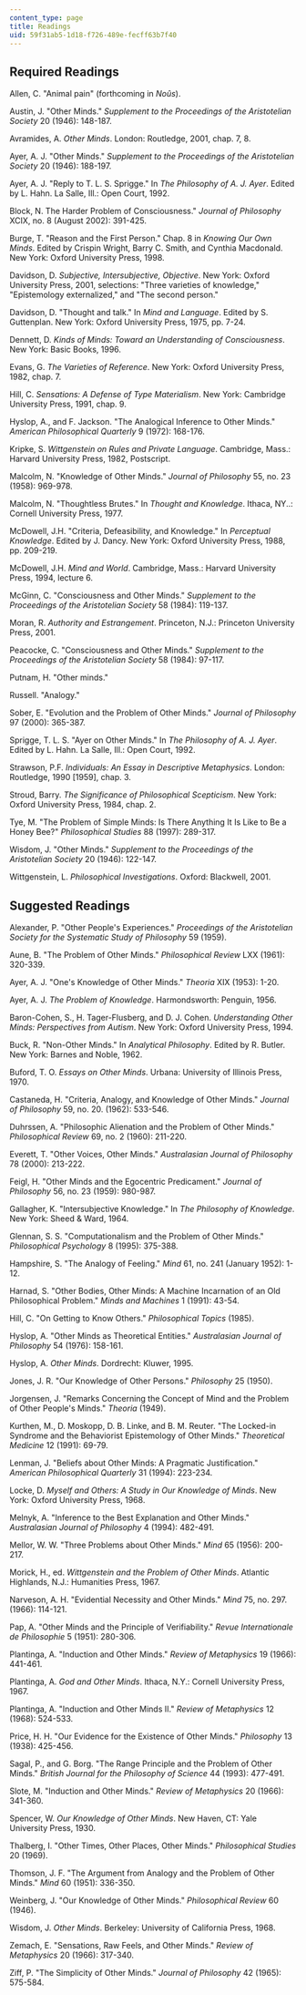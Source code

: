 ```yaml
---
content_type: page
title: Readings
uid: 59f31ab5-1d18-f726-489e-fecff63b7f40
---
```


Required Readings
-----------------

Allen, C. "Animal pain" (forthcoming in _Noûs_).

Austin, J. "Other Minds." _Supplement to the Proceedings of the Aristotelian Society_ 20 (1946): 148-187.

Avramides, A. _Other Minds_. London: Routledge, 2001, chap. 7, 8.

Ayer, A. J. "Other Minds." _Supplement to the Proceedings of the Aristotelian Society_ 20 (1946): 188-197.

Ayer, A. J. "Reply to T. L. S. Sprigge." In _The Philosophy of A. J. Ayer_. Edited by L. Hahn. La Salle, Ill.: Open Court, 1992.

Block, N. The Harder Problem of Consciousness." _Journal of Philosophy_ XCIX, no. 8 (August 2002): 391-425.

Burge, T. "Reason and the First Person." Chap. 8 in _Knowing Our Own Minds_. Edited by Crispin Wright, Barry C. Smith, and Cynthia Macdonald. New York: Oxford University Press, 1998.

Davidson, D. _Subjective, Intersubjective, Objective_. New York: Oxford University Press, 2001, selections: "Three varieties of knowledge," "Epistemology externalized," and "The second person."

Davidson, D. "Thought and talk." In _Mind and Language_. Edited by S. Guttenplan. New York: Oxford University Press, 1975, pp. 7-24.

Dennett, D. _Kinds of Minds: Toward an Understanding of Consciousness_. New York: Basic Books, 1996.

Evans, G. _The Varieties of Reference_. New York: Oxford University Press, 1982, chap. 7.

Hill, C. _Sensations: A Defense of Type Materialism_. New York: Cambridge University Press, 1991, chap. 9.

Hyslop, A., and F. Jackson. "The Analogical Inference to Other Minds." _American Philosophical Quarterly_ 9 (1972): 168-176.

Kripke, S. _Wittgenstein on Rules and Private Language_. Cambridge, Mass.: Harvard University Press, 1982, Postscript.

Malcolm, N. "Knowledge of Other Minds." _Journal of Philosophy_ 55, no. 23 (1958): 969-978.

Malcolm, N. "Thoughtless Brutes." In _Thought and Knowledge_. Ithaca, NY..: Cornell University Press, 1977.

McDowell, J.H. "Criteria, Defeasibility, and Knowledge." In _Perceptual Knowledge_. Edited by J. Dancy. New York: Oxford University Press, 1988, pp. 209-219.

McDowell, J.H. _Mind and World_. Cambridge, Mass.: Harvard University Press, 1994, lecture 6.

McGinn, C. "Consciousness and Other Minds." _Supplement to the Proceedings of the Aristotelian Society_ 58 (1984): 119-137.

Moran, R. _Authority and Estrangement_. Princeton, N.J.: Princeton University Press, 2001.

Peacocke, C. "Consciousness and Other Minds." _Supplement to the Proceedings of the Aristotelian Society_ 58 (1984): 97-117.

Putnam, H. "Other minds."

Russell. "Analogy."

Sober, E. "Evolution and the Problem of Other Minds." _Journal of Philosophy_ 97 (2000): 365-387.

Sprigge, T. L. S. "Ayer on Other Minds." In _The Philosophy of A. J. Ayer_. Edited by L. Hahn. La Salle, Ill.: Open Court, 1992.

Strawson, P.F. _Individuals: An Essay in Descriptive Metaphysics_. London: Routledge, 1990 \[1959\], chap. 3.

Stroud, Barry. _The Significance of Philosophical Scepticism_. New York: Oxford University Press, 1984, chap. 2.

Tye, M. "The Problem of Simple Minds: Is There Anything It Is Like to Be a Honey Bee?" _Philosophical Studies_ 88 (1997): 289-317.

Wisdom, J. "Other Minds." _Supplement to the Proceedings of the Aristotelian Society_ 20 (1946): 122-147.

Wittgenstein, L. _Philosophical Investigations_. Oxford: Blackwell, 2001.

Suggested Readings
------------------

Alexander, P. "Other People's Experiences." _Proceedings of the Aristotelian Society for the Systematic Study of Philosophy_ 59 (1959).

Aune, B. "The Problem of Other Minds." _Philosophical Review_ LXX (1961): 320-339.

Ayer, A. J. "One's Knowledge of Other Minds." _Theoria_ XIX (1953): 1-20.

Ayer, A. J. _The Problem of Knowledge_. Harmondsworth: Penguin, 1956.

Baron-Cohen, S., H. Tager-Flusberg, and D. J. Cohen. _Understanding Other Minds: Perspectives from Autism_. New York: Oxford University Press, 1994.

Buck, R. "Non-Other Minds." In _Analytical Philosophy_. Edited by R. Butler. New York: Barnes and Noble, 1962.

Buford, T. O. _Essays on Other Minds_. Urbana: University of Illinois Press, 1970.

Castaneda, H. "Criteria, Analogy, and Knowledge of Other Minds." _Journal of Philosophy_ 59, no. 20. (1962): 533-546.

Duhrssen, A. "Philosophic Alienation and the Problem of Other Minds." _Philosophical Review_ 69, no. 2 (1960): 211-220.

Everett, T. "Other Voices, Other Minds." _Australasian Journal of Philosophy_ 78 (2000): 213-222.

Feigl, H. "Other Minds and the Egocentric Predicament." _Journal of Philosophy_ 56, no. 23 (1959): 980-987.

Gallagher, K. "Intersubjective Knowledge." In _The Philosophy of Knowledge_. New York: Sheed & Ward, 1964.

Glennan, S. S. "Computationalism and the Problem of Other Minds." _Philosophical Psychology_ 8 (1995): 375-388.

Hampshire, S. "The Analogy of Feeling." _Mind_ 61, no. 241 (January 1952): 1-12.

Harnad, S. "Other Bodies, Other Minds: A Machine Incarnation of an Old Philosophical Problem." _Minds and Machines_ 1 (1991): 43-54.

Hill, C. "On Getting to Know Others." _Philosophical Topics_ (1985).

Hyslop, A. "Other Minds as Theoretical Entities." _Australasian Journal of Philosophy_ 54 (1976): 158-161.

Hyslop, A. _Other Minds_. Dordrecht: Kluwer, 1995.

Jones, J. R. "Our Knowledge of Other Persons." _Philosophy_ 25 (1950).

Jorgensen, J. "Remarks Concerning the Concept of Mind and the Problem of Other People's Minds." _Theoria_ (1949).

Kurthen, M., D. Moskopp, D. B. Linke, and B. M. Reuter. "The Locked-in Syndrome and the Behaviorist Epistemology of Other Minds." _Theoretical Medicine_ 12 (1991): 69-79.

Lenman, J. "Beliefs about Other Minds: A Pragmatic Justification." _American Philosophical Quarterly_ 31 (1994): 223-234.

Locke, D. _Myself and Others: A Study in Our Knowledge of Minds_. New York: Oxford University Press, 1968.

Melnyk, A. "Inference to the Best Explanation and Other Minds." _Australasian Journal of Philosophy_ 4 (1994): 482-491.

Mellor, W. W. "Three Problems about Other Minds." _Mind_ 65 (1956): 200-217.

Morick, H., ed. _Wittgenstein and the Problem of Other Minds_. Atlantic Highlands, N.J.: Humanities Press, 1967.

Narveson, A. H. "Evidential Necessity and Other Minds." _Mind_ 75, no. 297. (1966): 114-121.

Pap, A. "Other Minds and the Principle of Verifiability." _Revue Internationale de Philosophie_ 5 (1951): 280-306.

Plantinga, A. "Induction and Other Minds." _Review of Metaphysics_ 19 (1966): 441-461.

Plantinga, A. _God and Other Minds_. Ithaca, N.Y.: Cornell University Press, 1967.

Plantinga, A. "Induction and Other Minds II." _Review of Metaphysics_ 12 (1968): 524-533.

Price, H. H. "Our Evidence for the Existence of Other Minds." _Philosophy_ 13 (1938): 425-456.

Sagal, P., and G. Borg. "The Range Principle and the Problem of Other Minds." _British Journal for the Philosophy of Science_ 44 (1993): 477-491.

Slote, M. "Induction and Other Minds." _Review of Metaphysics_ 20 (1966): 341-360.

Spencer, W. _Our Knowledge of Other Minds_. New Haven, CT: Yale University Press, 1930.

Thalberg, I. "Other Times, Other Places, Other Minds." _Philosophical Studies_ 20 (1969).

Thomson, J. F. "The Argument from Analogy and the Problem of Other Minds." _Mind_ 60 (1951): 336-350.

Weinberg, J. "Our Knowledge of Other Minds." _Philosophical Review_ 60 (1946).

Wisdom, J. _Other Minds_. Berkeley: University of California Press, 1968.

Zemach, E. "Sensations, Raw Feels, and Other Minds." _Review of Metaphysics_ 20 (1966): 317-340.

Ziff, P. "The Simplicity of Other Minds." _Journal of Philosophy_ 42 (1965): 575-584.